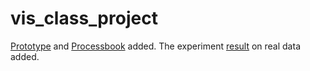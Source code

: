 # vis_class_project
[Prototype](https://github.com/allhailjustice/vis_class_project/blob/master/Prototype.md) and [Processbook](https://github.com/allhailjustice/vis_class_project/blob/master/Processbook.md) added.
The experiment [result](https://github.com/allhailjustice/vis_class_project/tree/master/experiment_result_real_data) on real data added.
